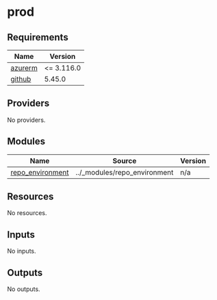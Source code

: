 # prod

<!-- BEGIN_TF_DOCS -->
## Requirements

| Name | Version |
|------|---------|
| <a name="requirement_azurerm"></a> [azurerm](#requirement\_azurerm) | <= 3.116.0 |
| <a name="requirement_github"></a> [github](#requirement\_github) | 5.45.0 |

## Providers

No providers.

## Modules

| Name | Source | Version |
|------|--------|---------|
| <a name="module_repo_environment"></a> [repo\_environment](#module\_repo\_environment) | ../_modules/repo_environment | n/a |

## Resources

No resources.

## Inputs

No inputs.

## Outputs

No outputs.
<!-- END_TF_DOCS -->
